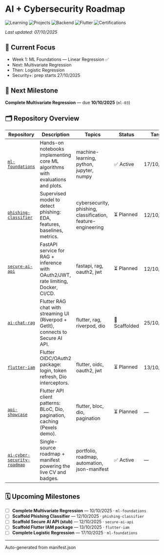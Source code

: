 # AI + Cybersecurity Roadmap

![Learning](https://img.shields.io/badge/Learning-45%25-yellowgreen) ![Projects](https://img.shields.io/badge/Projects-20%25-yellow) ![Backend](https://img.shields.io/badge/Backend-10%25-orange) ![Flutter](https://img.shields.io/badge/Flutter-10%25-orange) ![Certifications](https://img.shields.io/badge/Certifications-0%25-orange)

_Last updated: 07/10/2025_

## 🧠 Current Focus
- Week 1: ML Foundations — Linear Regression ✅
- Next: Multivariate Regression
- Then: Logistic Regression
- Security+: prep starts 27/10/2025

## 🎯 Next Milestone
**Complete Multivariate Regression** — due **10/10/2025** (`ml-03`)

## 🗂️ Repository Overview

| Repository | Description | Topics | Status | Target |
|---|---|---|---|---|
| [`ml-foundations`](https://github.com/Krispy145/ml-foundations) | Hands-on notebooks implementing core ML algorithms with evaluations and plots. | machine-learning, python, jupyter, numpy | ✅ Active | 17/10/2025 |
| [`phishing-classifier`](https://github.com/Krispy145/phishing-classifier) | Supervised model to detect phishing: EDA, features, baselines, metrics. | cybersecurity, phishing, classification, feature-engineering | ⏳ Planned | 12/10/2025 |
| [`secure-ai-api`](https://github.com/Krispy145/secure-ai-api) | FastAPI service for RAG + inference with OAuth2/JWT, rate limiting, Docker, CI/CD. | fastapi, rag, oauth2, jwt | ⏳ Planned | 12/10/2025 |
| [`ai-chat-rag`](https://github.com/Krispy145/ai_chat_rag) | Flutter RAG chat with streaming UI (Riverpod + GetIt), connects to Secure AI API. | flutter, rag, riverpod, dio | 🧩 Scaffolded | 25/10/2025 |
| [`flutter-iam`](https://github.com/Krispy145/flutter-iam) | Flutter OIDC/OAuth2 package: login, token refresh, Dio interceptors. | flutter, oidc, oauth2, jwt | ⏳ Planned | 13/10/2025 |
| [`api-showcase`](https://github.com/Krispy145/api_showcase) | Flutter API client patterns: BLoC, Dio, pagination, caching (Pexels demo). | flutter, bloc, dio, pagination | ⏳ Planned | — |
| [`ai-cyber-security-roadmap`](https://github.com/Krispy145/ai-cyber-security-roadmap) | Single-source roadmap + manifest powering the live CV and badges. | portfolio, roadmap, automation, json-manifest | ✅ Active | — |

## 🗓️ Upcoming Milestones
- [ ] **Complete Multivariate Regression** — 10/10/2025 · `ml-foundations`
- [ ] **Scaffold Phishing Classifier** — 12/10/2025 · `phishing-classifier`
- [ ] **Scaffold Secure AI API (stub)** — 12/10/2025 · `secure-ai-api`
- [ ] **Scaffold Flutter IAM package** — 13/10/2025 · `flutter-iam`
- [ ] **Complete Logistic Regression** — 17/10/2025 · `ml-foundations`

---
Auto-generated from manifest.json